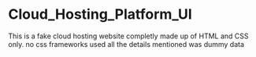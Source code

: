 # Cloud_Hosting_Platform_UI
This is a fake cloud hosting website completly made up of HTML and CSS only.
no css frameworks used
all the details mentioned was dummy data
